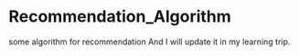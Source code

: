 # Recommendation_Algorithm
some algorithm for recommendation 
And I will update it in my learning trip.
